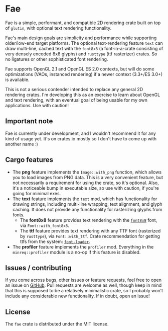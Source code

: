 <!-- TODO(0.5.0): Rewrite the readme? -->

# Fae
Fae is a simple, performant, and compatible 2D rendering crate built
on top of `glutin`, with optional text rendering functionality.

Fae's main design goals are simplicity and performance while
supporting older/low-end target platforms. The optional text-rendering
feature `text` can draw multi-line, cached text with the `font8x8` (a
font-in-a-crate consisting of very densely encoded 8x8 glyphs) and
`rusttype` (ttf rasterizer) crates. So no ligatures or other
sophisticated font rendering.

Fae supports OpenGL 2.1 and OpenGL ES 2.0 contexts, but will do some
optimizations (VAOs, instanced rendering) if a newer context
(3.3+/ES 3.0+) is available.

This is not a serious contender intended to replace any general 2D
rendering crates. I'm developing this as an exercise to learn about
OpenGL and text rendering, with an eventual goal of being usable for
my own applications. Use with caution!

## Important note
Fae is currently under development, and I wouldn't recommend it for
any kind of usage yet. It's on crates.io mostly so I don't have to
come up with another name :)

## Cargo features
- The **png** feature implements the `Image::with_png` function, which
  allows you to load images from PNG data. This is a very convenient
  feature, but not necessarily a requirement for using the crate, so
  it's optional. Also, it's a noticeable bump in executable size, so
  use with caution, if you're going for minimal exes.
- The **text** feature implements the `text` mod, which has
  functionality for drawing strings, including multi-line wrapping,
  text alignment, and glyph caching. It does not provide any
  functionality for rasterizing glyphs from fonts.
  - The **font8x8** feature provides text rendering with the
    [`font8x8`](https://crates.io/crates/font8x8) font, via
    `Font::with_font8x8`.
  - The **ttf** feature provides text rendering with any TTF font
    (rasterized by `rusttype`), via `Font::with_ttf`. Crate
    recommendation for getting ttfs from the system:
    [`font-loader`](https://crates.io/crates/font-loader).
- The **profiler** feature implements the `profiler` mod.
  Everything in the `minreq::profiler` module is a no-op if this
  feature is disabled.

## Issues / contributing
If you come across bugs, other issues or feature requests, feel free
to open an issue on
[GitHub](https://github.com/neonmoe/fae/issues/new). Pull requests are
welcome as well, though keep in mind that this is supposed to be a
relatively minimalistic crate, so I probably won't include any
considerable new functionality. If in doubt, open an issue!

## License
The `fae` crate is distributed under the MIT license.
